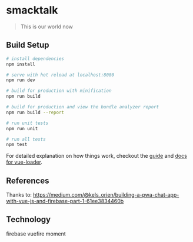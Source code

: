 # smacktalk

> This is our world now

## Build Setup

```bash
# install dependencies
npm install

# serve with hot reload at localhost:8080
npm run dev

# build for production with minification
npm run build

# build for production and view the bundle analyzer report
npm run build --report

# run unit tests
npm run unit

# run all tests
npm test
```

For detailed explanation on how things work, checkout the [guide](http://vuejs-templates.github.io/webpack/) and [docs for vue-loader](http://vuejs.github.io/vue-loader).

## References

Thanks to:
https://medium.com/@kels_orien/building-a-pwa-chat-app-with-vue-js-and-firebase-part-1-61ee3834460b

## Technology

firebase
vuefire
moment
